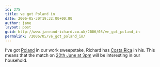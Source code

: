 ```yaml
---
id: 275
title: ve got Poland in
date: 2006-05-30T19:32:00+00:00
author: jane
layout: post
guid: http://www.janeandrichard.co.uk/2006/05/ve_got_poland_in
permalink: /2006/05/ve_got_poland_in/
---
```

I&#8217;ve got [Poland](http://fifaworldcup.yahoo.com/06/en/w/team/overview.html?team=pol) in our work sweepstake, Richard has [Costa Rica](http://fifaworldcup.yahoo.com/06/en/w/team/overview.html?team=crc) in his. This means that the match on [20th June at 3pm](http://news.bbc.co.uk/sport1/hi/football/world_cup_2006/4853276.stm) will be interesting in our household.